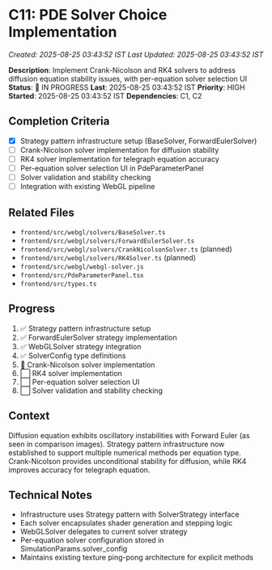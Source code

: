 # C11: PDE Solver Choice Implementation
*Created: 2025-08-25 03:43:52 IST*
*Last Updated: 2025-08-25 03:43:52 IST*

**Description**: Implement Crank-Nicolson and RK4 solvers to address diffusion equation stability issues, with per-equation solver selection UI
**Status**: 🔄 IN PROGRESS **Last**: 2025-08-25 03:43:52 IST
**Priority**: HIGH
**Started**: 2025-08-25 03:43:52 IST
**Dependencies**: C1, C2

## Completion Criteria
- [x] Strategy pattern infrastructure setup (BaseSolver, ForwardEulerSolver)
- [ ] Crank-Nicolson solver implementation for diffusion stability
- [ ] RK4 solver implementation for telegraph equation accuracy  
- [ ] Per-equation solver selection UI in PdeParameterPanel
- [ ] Solver validation and stability checking
- [ ] Integration with existing WebGL pipeline

## Related Files
- `frontend/src/webgl/solvers/BaseSolver.ts`
- `frontend/src/webgl/solvers/ForwardEulerSolver.ts`
- `frontend/src/webgl/solvers/CrankNicolsonSolver.ts` (planned)
- `frontend/src/webgl/solvers/RK4Solver.ts` (planned)
- `frontend/src/webgl/webgl-solver.js`
- `frontend/src/PdeParameterPanel.tsx`
- `frontend/src/types.ts`

## Progress
1. ✅ Strategy pattern infrastructure setup
2. ✅ ForwardEulerSolver strategy implementation
3. ✅ WebGLSolver strategy integration
4. ✅ SolverConfig type definitions
5. 🔄 Crank-Nicolson solver implementation
6. ⬜ RK4 solver implementation
7. ⬜ Per-equation solver selection UI
8. ⬜ Solver validation and stability checking

## Context
Diffusion equation exhibits oscillatory instabilities with Forward Euler (as seen in comparison images). Strategy pattern infrastructure now established to support multiple numerical methods per equation type. Crank-Nicolson provides unconditional stability for diffusion, while RK4 improves accuracy for telegraph equation.

## Technical Notes
- Infrastructure uses Strategy pattern with SolverStrategy interface
- Each solver encapsulates shader generation and stepping logic
- WebGLSolver delegates to current solver strategy
- Per-equation solver configuration stored in SimulationParams.solver_config
- Maintains existing texture ping-pong architecture for explicit methods
